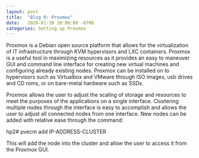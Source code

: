 ```yaml
---
layout: post
title:  "Blog 0: Proxmox"
date:   2020-01-30 10:00:00 -0700
categories: Setting up Proxmox
---
```

Proxmox is a Debian open source platform that allows for the virtualization of IT infrastructure through KVM hypervisors and LXC containers. Proxmox is a useful tool in maximizing resources as it provides an easy to maneuver GUI and command line interface for creating new virtual machines and configuring already existing nodes. Proxmox can be installed on to hypervisors such as Virtualbox and VMware through ISO images, usb drives and CD roms, or on bare-metal hardware such as SSDs. 





Proxmox allows the user to adjust the scaling of storage and resources to meet the purposes of the applications on a single interface. Clustering multiple nodes through the interface is easy to accomplish and allows the user to adjust all connected nodes from one interface.  New nodes can be added with relative ease through the command: 

hp2# pvecm add IP-ADDRESS-CLUSTER

This will add the node into the cluster and allow the user to access it from the Proxmox GUI.

